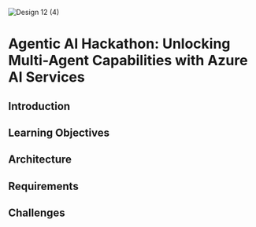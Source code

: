 ![Design 12 (4)](https://github.com/user-attachments/assets/5ee37af8-bf8a-41ec-a4f9-9b8afb903b6c)

# Agentic AI Hackathon: Unlocking Multi-Agent Capabilities with Azure AI Services



## Introduction

## Learning Objectives


## Architecture


## Requirements


## Challenges
